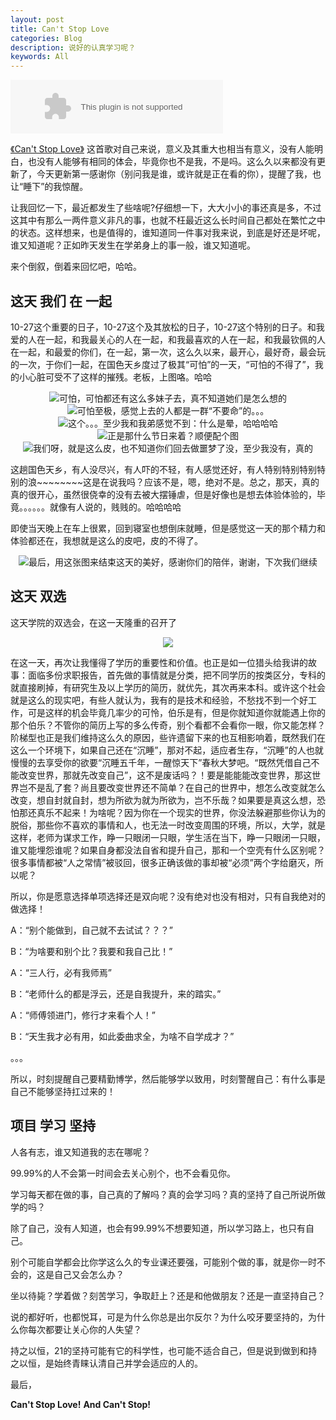 ```yaml
---
layout: post
title: Can't Stop Love
categories: Blog
description: 说好的认真学习呢？
keywords: All
---
```

<embed src="//music.163.com/style/swf/widget.swf?sid=1217530&type=2&auto=1&width=320&height=66" width="340" height="86"  allowNetworking="all"/>

[《Can't Stop Love》](http://music.163.com/#/m/song?id=1217530&userid=277087988&from=qq) 这首歌对自己来说，意义及其重大也相当有意义，没有人能明白，也没有人能够有相同的体会，毕竟你也不是我，不是吗。这么久以来都没有更新了，今天更新第一感谢你（别问我是谁，或许就是正在看的你），提醒了我，也让“睡下”的我惊醒。

让我回忆一下，最近都发生了些啥呢?仔细想一下，大大小小的事还真是多，不过这其中有那么一两件意义非凡的事，也就不枉最近这么长时间自己都处在繁忙之中的状态。这样想来，也是值得的，谁知道同一件事对我来说，到底是好还是坏呢，谁又知道呢？正如昨天发生在学弟身上的事一般，谁又知道呢。

来个倒叙，倒着来回忆吧，哈哈。

## 这天 我们 在 一起 ##
10-27这个重要的日子，10-27这个及其放松的日子，10-27这个特别的日子。和我爱的人在一起，和我最关心的人在一起，和我最喜欢的人在一起，和我最钦佩的人在一起，和最爱的你们，在一起，第一次，这么久以来，最开心，最好奇，最会玩的一次，于你们一起，在国色天乡度过了极其“可怕”的一天，“可怕的不得了”，我的小心脏可受不了这样的摧残。老板，上图咯。哈哈
<div align="center"><img src="https://15311110209.github.io/assets/images/171027/1.jpg"/>可怕，可怕都还有这么多妹子去，真不知道她们是怎么想的</div>

<div align="center"><img src="https://15311110209.github.io/assets/images/171027/2.jpg"/>可怕至极，感觉上去的人都是一群“不要命”的。。。</div>

<div align="center"><img src="https://15311110209.github.io/assets/images/171027/3.jpg"/>这个。。。至少我和我弟感觉不到：什么是晕，哈哈哈哈</div>

<div align="center"><img src="https://15311110209.github.io/assets/images/171027/4.jpg"/>正是那什么节日来着？顺便配个图</div>

<div align="center"><img src="https://15311110209.github.io/assets/images/171027/5.jpg"/>我们呀，就是这么皮，也不知道你们回去做噩梦了没，至少我没有，真的</div>

这趟国色天乡，有人没尽兴，有人吓的不轻，有人感觉还好，有人特别特别特别特别的浪~~~~~~~~这是在说我吗？应该不是，嗯，绝对不是。总之，那天，真的真的很开心，虽然很侥幸的没有去被大摆锤虐，但是好像也是想去体验体验的，毕竟。。。。。。就像有人说的，贱贱的。哈哈哈哈

即使当天晚上在车上很累，回到寝室也想倒床就睡，但是感觉这一天的那个精力和体验都还在，我想就是这么的皮吧，皮的不得了。

<div align="center"><img src="https://15311110209.github.io/assets/images/171027/6.jpg"/>最后，用这张图来结束这天的美好，感谢你们的陪伴，谢谢，下次我们继续</div>

## 这天 双选  ##

这天学院的双选会，在这一天隆重的召开了
<div align="center"><img src="http://img.nsu.edu.cn/upload/2017/10/20171027_182356.jpg"/></div>

在这一天，再次让我懂得了学历的重要性和价值。也正是如一位猎头给我讲的故事：面临多份求职报告，首先做的事情就是分类，把不同学历的按类区分，专科的就直接刷掉，有研究生及以上学历的简历，就优先，其次再来本科。或许这个社会就是这么的现实吧，有些人就认为，我有的是技术和经验，不愁找不到一个好工作，可是这样的机会毕竟几率少的可怜，伯乐是有，但是你就知道你就能遇上你的那个伯乐？不管你的简历上写的多么传奇，别个看都不会看你一眼，你又能怎样？阶梯型也正是我们维持这么久的原因，些许遗留下来的也互相影响着，既然我们在这么一个环境下，如果自己还在“沉睡”，那对不起，适应者生存，“沉睡”的人也就慢慢的去享受你的欲要“沉睡五千年，一醒惊天下”春秋大梦吧。“既然凭借自己不能改变世界，那就先改变自己”，这不是废话吗？！要是能能能改变世界，那这世界岂不是乱了套？尚且要改变世界还不简单？在自己的世界中，想怎么改变就怎么改变，想自封就自封，想为所欲为就为所欲为，岂不乐哉？如果要是真这么想，恐怕那还真乐不起来！为啥呢？因为你在一个现实的世界，你没法躲避那些你认为的脱俗，那些你不喜欢的事情和人，也无法一时改变周围的环境，所以，大学，就是这样，老师为谋求工作，睁一只眼闭一只眼，学生活在当下，睁一只眼闭一只眼，谁又能埋怨谁呢？如果自身都没法自省和提升自己，那和一个空壳有什么区别呢？很多事情都被“人之常情”被驳回，很多正确该做的事却被“必须”两个字给磨灭，所以呢？

所以，你是愿意选择单项选择还是双向呢？没有绝对也没有相对，只有自我绝对的做选择！

A：“别个能做到，自己就不去试试？？？”

B：“为啥要和别个比？我要和我自己比！”

A：“三人行，必有我师焉”

B：“老师什么的都是浮云，还是自我提升，来的踏实。”

A：“师傅领进门，修行才来看个人！”

B：“天生我才必有用，如此委曲求全，为啥不自学成才？”

。。。

所以，时刻提醒自己要精勤博学，然后能够学以致用，时刻警醒自己：有什么事是自己不能够坚持扛过来的！

## 项目 学习 坚持 ##

人各有志，谁又知道我的志在哪呢？

99.99%的人不会第一时间会去关心别个，也不会看见你。

学习每天都在做的事，自己真的了解吗？真的会学习吗？真的坚持了自己所说所做学的吗？

除了自己，没有人知道，也会有99.99%不想要知道，所以学习路上，也只有自己。

别个可能自学都会比你学这么久的专业课还要强，可能别个做的事，就是你一时不会的，这是自己又会怎么办？

坐以待毙？学着做？刻苦学习，争取赶上？还是和他做朋友？还是一直坚持自己？

说的都好听，也都悦耳，可是为什么你总是出尔反尔？为什么咬牙要坚持的，为什么你每次都要让关心你的人失望？

持之以恒，21的坚持可能有它的科学性，也可能不适合自己，但是说到做到和持之以恒，是始终青睐认清自己并学会适应的人的。

最后，

**Can't Stop Love!** **And Can't Stop!**